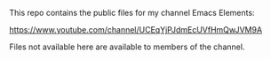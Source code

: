 This repo contains the public files for my channel Emacs Elements:

https://www.youtube.com/channel/UCEqYjPJdmEcUVfHmQwJVM9A

Files not available here are available to members of the channel.
